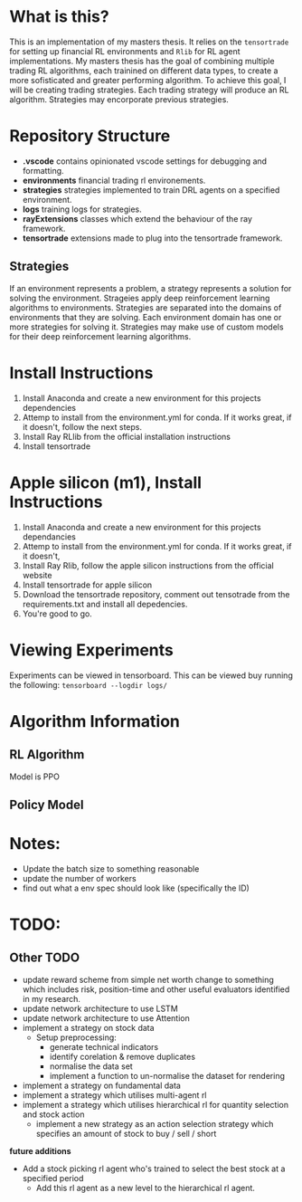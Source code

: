 # What is this?

This is an implementation of my masters thesis. It relies on the `tensortrade` for setting up financial RL environments and `Rlib` for RL agent implementations. My masters thesis has the goal of combining multiple trading RL algorithms, each trainined on different data types, to create a more sofisticated and greater performing algorithm. To achieve this goal, I will be creating trading strategies. Each trading strategy will produce an RL algorithm. Strategies may encorporate previous strategies.

# Repository Structure

- **.vscode** contains opinionated vscode settings for debugging and formatting.
- **environments** financial trading rl environements.
- **strategies** strategies implemented to train DRL agents on a specified environment.
- **logs** training logs for strategies.
- **rayExtensions** classes which extend the behaviour of the ray framework.
- **tensortrade** extensions made to plug into the tensortrade framework.

## Strategies

If an environment represents a problem, a strategy represents a solution for solving the environment. Strageies apply deep reinforcement learning algorithms to environments. Strategies are separated into the domains of environments that they are solving. Each environment domain has one or more strategies for solving it. Strategies may make use of custom models for their deep reinforcement learning algorithms.

# Install Instructions

1. Install Anaconda and create a new environment for this projects dependencies
2. Attemp to install from the environment.yml for conda. If it works great, if it doesn't, follow the next steps.
3. Install Ray RLlib from the official installation instructions
4. Install tensortrade

# Apple silicon (m1), Install Instructions

1. Install Anaconda and create a new environment for this projects dependancies
2. Attemp to install from the environment.yml for conda. If it works great, if it doesn't,
3. Install Ray Rlib, follow the apple silicon instructions from the official website
4. Install tensortrade for apple silicon
5. Download the tensortrade repository, comment out tensotrade from the requirements.txt and install all depedencies.
6. You're good to go.

# Viewing Experiments

Experiments can be viewed in tensorboard. This can be viewed buy running the following:
`tensorboard --logdir logs/`

# Algorithm Information

## RL Algorithm

Model is PPO

## Policy Model

# Notes:

- Update the batch size to something reasonable
- update the number of workers
- find out what a env spec should look like (specifically the ID)

# TODO:

## Other TODO

- update reward scheme from simple net worth change to something which includes risk, position-time and other useful evaluators identified in my research.
- update network architecture to use LSTM
- update network architecture to use Attention
- implement a strategy on stock data
  - Setup preprocessing:
    - generate technical indicators
    - identify corelation & remove duplicates
    - normalise the data set
    - implement a function to un-normalise the dataset for rendering
- implement a strategy on fundamental data
- implement a strategy which utilises multi-agent rl
- implement a strategy which utilises hierarchical rl for quantity selection and stock action
  - implement a new strategy as an action selection strategy which specifies an amount of stock to buy / sell / short

**future additions**

- Add a stock picking rl agent who's trained to select the best stock at a specified period
  - Add this rl agent as a new level to the hierarchical rl agent.
